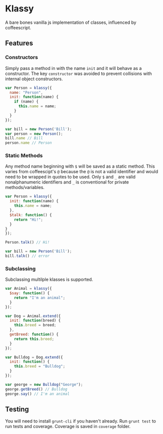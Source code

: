 # Klassy

A bare bones vanilla js implementation of classes, influenced by coffeescript.

## Features

### Constructors

Simply pass a method in with the name `init` and it will behave as a constructor. The key `constructor` was avoided to prevent collisions with internal object constructors.

```js
var Person = klassy({
  name: "Person",
  init: function(name) {
    if (name) {
      this.name = name;
    }    
  }
});

var bill = new Person('Bill');
var person = new Person();
bill.name // Bill
person.name // Person
```

### Static Methods

Any method name beginning with `$` will be saved as a static method. This varies from coffeescipt's `@` because the `@` is not a valid identifier and would need to be wrapped in quotes to be used. Only `$` and `_` are valid nonalphanumeric identifiers and `_` is conventional for private methods/variables.

```js
var Person = klassy({
  init: function(name) {
    this.name = name;
  },
  $talk: function() {
    return "Hi!";
  }
}
});

Person.talk() // Hi!

var bill = new Person('Bill');
bill.talk() // error
```

### Subclassing

Subclassing multilple klasses is supported.

```js
var Animal = klassy({
  $say: function() {
    return "I'm an animal";
  }
});

var Dog = Animal.extend({
  init: function(breed) {
    this.breed = breed;
  },
  getBreed: function() {
    return this.breed;
  }
});

var Bulldog = Dog.extend({
  init: function() {
    this.breed = "Bulldog";
  }
});

var george = new Bulldog("George");
george.getBreed() // Bulldog
george.say() // I'm an animal
```

## Testing

You will need to install `grunt-cli` if you haven't already.
Run `grunt test` to run tests and coverage. Coverage is saved in `coverage` folder.